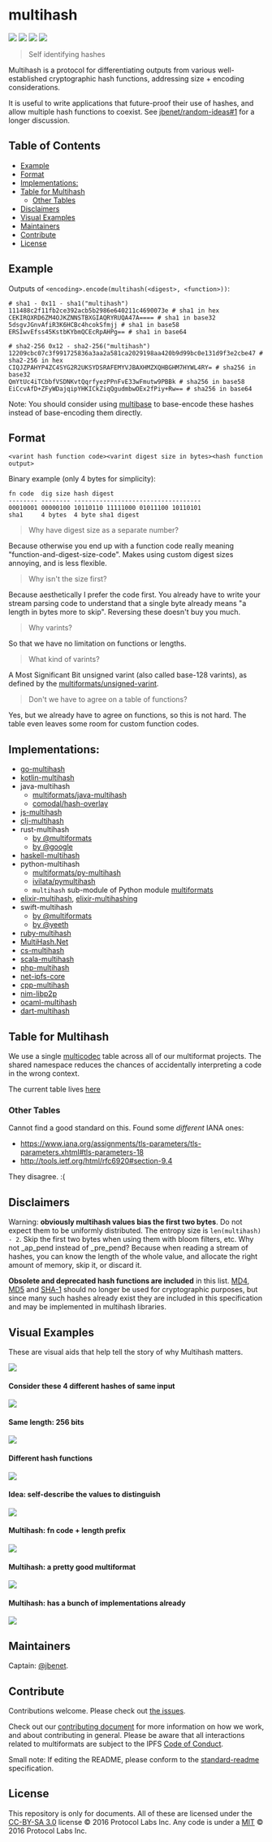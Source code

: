 # multihash

[![](https://img.shields.io/badge/made%20by-Protocol%20Labs-blue.svg?style=flat-square)](https://protocol.ai/)
[![](https://img.shields.io/badge/project-multiformats-blue.svg?style=flat-square)](https://github.com/multiformats/multiformats)
[![](https://img.shields.io/badge/freenode-%23ipfs-blue.svg?style=flat-square)](https://webchat.freenode.net/?channels=%23ipfs)
[![](https://img.shields.io/badge/readme%20style-standard-brightgreen.svg?style=flat-square)](https://github.com/RichardLitt/standard-readme)

> Self identifying hashes

Multihash is a protocol for differentiating outputs from various well-established cryptographic hash functions, addressing size + encoding considerations.

It is useful to write applications that future-proof their use of hashes, and allow multiple hash functions to coexist. See [jbenet/random-ideas#1](https://github.com/jbenet/random-ideas/issues/1) for a longer discussion.

## Table of Contents

- [Example](#example)
- [Format](#format)
- [Implementations:](#implementations)
- [Table for Multihash](#table-for-multihash)
  - [Other Tables](#other-tables)
- [Disclaimers](#disclaimers)
- [Visual Examples](#visual-examples)
- [Maintainers](#maintainers)
- [Contribute](#contribute)
- [License](#license)

## Example

Outputs of `<encoding>.encode(multihash(<digest>, <function>))`:

```
# sha1 - 0x11 - sha1("multihash")
111488c2f11fb2ce392acb5b2986e640211c4690073e # sha1 in hex
CEKIRQXRD6ZM4OJKZNNSTBXGIAQRYRUQA47A==== # sha1 in base32
5dsgvJGnvAfiR3K6HCBc4hcokSfmjj # sha1 in base58
ERSIwvEfss45KstbKYbmQCEcRpAHPg== # sha1 in base64

# sha2-256 0x12 - sha2-256("multihash")
12209cbc07c3f991725836a3aa2a581ca2029198aa420b9d99bc0e131d9f3e2cbe47 # sha2-256 in hex
CIQJZPAHYP4ZC4SYG2R2UKSYDSRAFEMYVJBAXHMZXQHBGHM7HYWL4RY= # sha256 in base32
QmYtUc4iTCbbfVSDNKvtQqrfyezPPnFvE33wFmutw9PBBk # sha256 in base58
EiCcvAfD+ZFyWDajqipYHKICkZiqQgudmbwOEx2fPiy+Rw== # sha256 in base64
```

Note: You should consider using [multibase](https://github.com/multiformats/multibase) to base-encode these hashes instead of base-encoding them directly.

## Format

```
<varint hash function code><varint digest size in bytes><hash function output>
```

Binary example (only 4 bytes for simplicity):

```
fn code  dig size hash digest
-------- -------- -----------------------------------
00010001 00000100 10110110 11111000 01011100 10110101
sha1     4 bytes  4 byte sha1 digest
```

> Why have digest size as a separate number?

Because otherwise you end up with a function code really meaning "function-and-digest-size-code". Makes using custom digest sizes annoying, and is less flexible.

> Why isn't the size first?

Because aesthetically I prefer the code first. You already have to write your stream parsing code to understand that a single byte already means "a length in bytes more to skip". Reversing these doesn't buy you much.

> Why varints?

So that we have no limitation on functions or lengths.

> What kind of varints?

A Most Significant Bit unsigned varint (also called base-128 varints), as defined by the [multiformats/unsigned-varint](https://github.com/multiformats/unsigned-varint).

> Don't we have to agree on a table of functions?

Yes, but we already have to agree on functions, so this is not hard. The table even leaves some room for custom function codes.

## Implementations:

- [go-multihash](//github.com/multiformats/go-multihash)
- [kotlin-multihash](//github.com/changjiashuai/kotlin-multihash)
- java-multihash
  - [multiformats/java-multihash](//github.com/multiformats/java-multihash)
  - [comodal/hash-overlay](//github.com/comodal/hash-overlay)
- [js-multihash](//github.com/multiformats/js-multihash)
- [clj-multihash](//github.com/multiformats/clj-multihash)
- rust-multihash
  - [by @multiformats](//github.com/multiformats/rust-multihash)
  - [by @google](//github.com/google/rust-multihash)
- [haskell-multihash](//github.com/LukeHoersten/multihash)
- python-multihash
  - [multiformats/py-multihash](//github.com/multiformats/py-multihash)
  - [ivilata/pymultihash](//github.com/ivilata/pymultihash)
  - `multihash` sub-module of Python module [multiformats](//github.com/hashberg-io/multiformats)
- [elixir-multihash](//github.com/zabirauf/ex_multihash), [elixir-multihashing](//github.com/candeira/ex_multihashing)
- swift-multihash
  - [by @multiformats](//github.com/multiformats/SwiftMultihash)
  - [by @yeeth](//github.com/yeeth/Multihash.swift)
- [ruby-multihash](//github.com/neocities/ruby-multihash)
- [MultiHash.Net](//github.com/MCGPPeters/MultiHash.Net)
- [cs-multihash](//github.com/multiformats/cs-multihash)
- [scala-multihash](//github.com/mediachain/scala-multihash)
- [php-multihash](//github.com/Fil/php-multihash)
- [net-ipfs-core](//github.com/richardschneider/net-ipfs-core)
- [cpp-multihash](//github.com/cpp-ipfs/cpp-multihash)
- [nim-libp2p](//github.com/status-im/nim-libp2p)
- [ocaml-multihash](//github.com/patricoferris/ocaml-multihash)
- [dart-multihash](https://github.com/dwyl/dart_multihash)

## Table for Multihash

We use a single [multicodec](https://github.com/multiformats/multicodec) table across all of our multiformat projects. The shared namespace reduces the chances of accidentally interpreting a code in the wrong context.

The current table lives [here](https://github.com/multiformats/multicodec/blob/master/table.csv)

### Other Tables

Cannot find a good standard on this. Found some _different_ IANA ones:

- https://www.iana.org/assignments/tls-parameters/tls-parameters.xhtml#tls-parameters-18
- http://tools.ietf.org/html/rfc6920#section-9.4

They disagree. :(

## Disclaimers

Warning: **obviously multihash values bias the first two bytes**. Do not expect them to be uniformly distributed. The entropy size is `len(multihash) - 2`. Skip the first two bytes when using them with bloom filters, etc. Why not _ap_pend instead of _pre_pend? Because when reading a stream of hashes, you can know the length of the whole value, and allocate the right amount of memory, skip it, or discard it.

**Obsolete and deprecated hash functions are included** in this list. [MD4](https://en.wikipedia.org/wiki/MD4), [MD5](https://en.wikipedia.org/wiki/MD5) and [SHA-1](https://en.wikipedia.org/wiki/SHA-1) should no longer be used for cryptographic purposes, but since many such hashes already exist they are included in this specification and may be implemented in multihash libraries.

## Visual Examples

These are visual aids that help tell the story of why Multihash matters.

![](https://raw.githubusercontent.com/multiformats/multihash/master/img/multihash.001.jpg)

#### Consider these 4 different hashes of same input

![](https://raw.githubusercontent.com/multiformats/multihash/master/img/multihash.002.jpg)

#### Same length: 256 bits

![](https://raw.githubusercontent.com/multiformats/multihash/master/img/multihash.003.jpg)

#### Different hash functions

![](https://raw.githubusercontent.com/multiformats/multihash/master/img/multihash.004.jpg)

#### Idea: self-describe the values to distinguish

![](https://raw.githubusercontent.com/multiformats/multihash/master/img/multihash.005.jpg)

#### Multihash: fn code + length prefix

![](https://raw.githubusercontent.com/multiformats/multihash/master/img/multihash.006.jpg)

#### Multihash: a pretty good multiformat

![](https://raw.githubusercontent.com/multiformats/multihash/master/img/multihash.007.jpg)

#### Multihash: has a bunch of implementations already

![](https://raw.githubusercontent.com/multiformats/multihash/master/img/multihash.008.jpg)

## Maintainers

Captain: [@jbenet](https://github.com/jbenet).

## Contribute

Contributions welcome. Please check out [the issues](https://github.com/multiformats/multihash/issues).

Check out our [contributing document](https://github.com/multiformats/multiformats/blob/master/contributing.md) for more information on how we work, and about contributing in general. Please be aware that all interactions related to multiformats are subject to the IPFS [Code of Conduct](https://github.com/ipfs/community/blob/master/code-of-conduct.md).

Small note: If editing the README, please conform to the [standard-readme](https://github.com/RichardLitt/standard-readme) specification.

## License

This repository is only for documents. All of these are licensed under the [CC-BY-SA 3.0](https://ipfs.io/ipfs/QmVreNvKsQmQZ83T86cWSjPu2vR3yZHGPm5jnxFuunEB9u) license © 2016 Protocol Labs Inc. Any code is under a [MIT](LICENSE) © 2016 Protocol Labs Inc.
